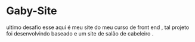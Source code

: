 # Gaby-Site
ultimo desafio
esse aqui é meu site  do meu curso de front end , tal projeto foi desenvolvindo baseado e um site de salão de cabeleiro .
